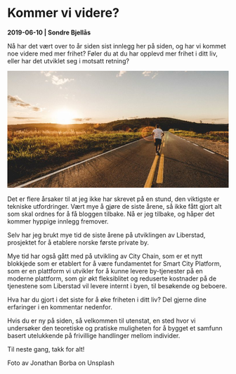 # Kommer vi videre?

**2019-06-10 | Sondre Bjellås**

Nå har det vært over to år siden sist innlegg her på siden, og har vi kommet noe videre med mer frihet? Føler du at du har opplevd mer frihet i ditt liv, eller har det utviklet seg i motsatt retning?

![](runner-768x405.jpg)

Det er flere årsaker til at jeg ikke har skrevet på en stund, den viktigste er tekniske utfordringer. Vært mye å gjøre de siste årene, så ikke fått gjort alt som skal ordnes for å få bloggen tilbake. Nå er jeg tilbake, og håper det kommer hyppige innlegg fremover.

Selv har jeg brukt mye tid de siste årene på utviklingen av Liberstad, prosjektet for å etablere norske første private by.

Mye tid har også gått med på utvikling av City Chain, som er et nytt blokkjede som er etablert for å være fundamentet for Smart City Platform, som er en plattform vi utvikler for å kunne levere by-tjenester på en moderne plattform, som gir økt fleksiblitet og reduserte kostnader på de tjenestene som Liberstad vil levere internt i byen, til besøkende og beboere.

Hva har du gjort i det siste for å øke friheten i ditt liv? Del gjerne dine erfaringer i en kommentar nedenfor.

Hvis du er ny på siden, så velkommen til utenstat, en sted hvor vi undersøker den teoretiske og pratiske muligheten for å bygget et samfunn basert utelukkende på frivillige handlinger mellom individer.

Til neste gang, takk for alt!

Foto av Jonathan Borba on Unsplash